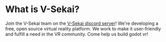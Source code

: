 # What is V-Sekai?

Join the V-Sekai team on the [V-Sekai discord server](https://discord.gg/7BQDHesck8)! We're developing a free, open source virtual reality platform. We work to make it user-friendly and fulfill a need in the VR community. Come help us build godot vr!
